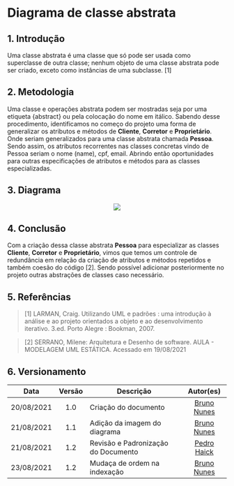 # Diagrama de classe abstrata


## 1. Introdução

Uma classe abstrata é uma classe que só pode ser usada como superclasse de outra classe; nenhum objeto de uma classe abstrata pode ser criado, exceto como instâncias de uma subclasse. [1]


## 2. Metodologia

Uma classe e operações abstrata podem ser mostradas seja por uma etiqueta {abstract} ou pela colocação do nome em itálico. Sabendo desse procedimento, identificamos no começo do projeto uma forma de generalizar os atributos e métodos de **Cliente**, **Corretor** e **Proprietário**. Onde seriam generalizados para uma classe abstrata chamada **Pessoa**. Sendo assim, os atributos recorrentes nas classes concretas vindo de Pessoa seriam o nome (name), cpf, email. Abrindo então oportunidades para outras especificações de atributos e métodos para as classes especializadas.

## 3. Diagrama

<p align="center">
  <img src="../img/classeAbstrata.png" />
</p>

## 4. Conclusão

Com a criação dessa classe abstrata **Pessoa** para especializar as classes **Cliente**, **Corretor** e **Proprietário**, vimos que temos um controle de redundância em relação da criação de atributos e métodos repetidos e também coesão do código [2]. Sendo possível adicionar posteriormente no projeto outras abstrações de classes caso necessário.

## 5. Referências 

> [1] LARMAN, Craig. Utilizando UML e padrões : uma introdução à análise e ao projeto orientados a objeto e ao desenvolvimento iterativo. 3.ed. Porto Alegre : Bookman, 2007. 

> [2] SERRANO, Milene: Arquitetura e Desenho de software. AULA - MODELAGEM UML ESTÁTICA. Acessado em 19/08/2021

## 6. Versionamento

|Data | Versão | Descrição | Autor(es)|
| :--: | :--: | -- | :--: |
| 20/08/2021 | 1.0 | Criação do documento | [Bruno Nunes](https://github.com/brunocmo) |
| 21/08/2021 | 1.1 | Adição da imagem do diagrama | [Bruno Nunes](https://github.com/brunocmo) |
| 21/08/2021 | 1.2 | Revisão e Padronização do Documento | [Pedro Haick](https://github.com/peHaick) | 
| 23/08/2021 | 1.2 | Mudaça de ordem na indexação | [Bruno Nunes](https://github.com/brunocmo) | 